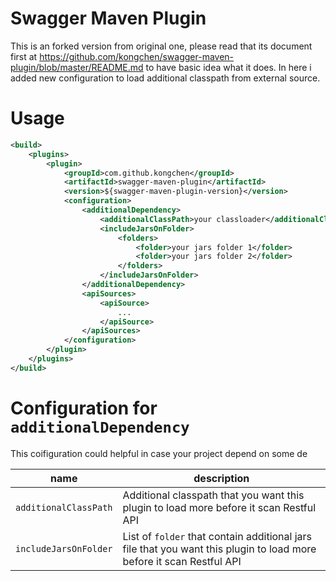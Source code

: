 # Swagger Maven Plugin 
This is an forked version from original one, please read that its document first at https://github.com/kongchen/swagger-maven-plugin/blob/master/README.md to have basic idea what it does.
In here i added new configuration to load additional classpath from external source.

# Usage
```xml
<build>
	<plugins>
		<plugin>
			<groupId>com.github.kongchen</groupId>
			<artifactId>swagger-maven-plugin</artifactId>
			<version>${swagger-maven-plugin-version}</version>
			<configuration>
				<additionalDependency>
					<additionalClassPath>your classloader</additionalClassPath>
					<includeJarsOnFolder>
						<folders>
							<folder>your jars folder 1</folder>
							<folder>your jars folder 2</folder>
						</folders>
					</includeJarsOnFolder> 
				</additionalDependency>
				<apiSources>
					<apiSource>
						...
					</apiSource>
				</apiSources>
			</configuration>
		</plugin>
	</plugins>
</build>
```
# Configuration for `additionalDependency`
This coifiguration could helpful in case your project depend on some de

| **name** | **description** |
|------------------------|------------------------------------------------------------------------------------------------------------------------------------------------------------------------------------------------------------------------------|
| `additionalClassPath` | Additional classpath that you want this plugin to load more before it scan Restful API |
| `includeJarsOnFolder` | List of `folder` that contain additional jars file that you want this plugin to load more before it scan Restful API |
